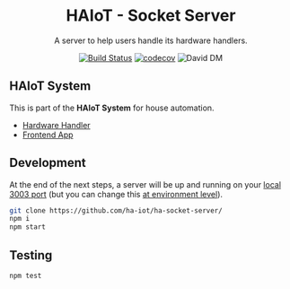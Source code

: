 <!-- The blank line below the opening "div" just makes it work -->
<div align="center">

# HAIoT - Socket Server

A server to help users handle its hardware handlers.

[![Build Status][travis_badge]][travis_link]
[![codecov][codecov_badge]][codecov_link]
![David DM][david_dependencies]
</div>

## HAIoT System

This is part of the **HAIoT System** for house automation.

- [Hardware Handler][hardware_handler_link]
- [Frontend App][frontend_app_link]

## Development

At the end of the next steps, a server will be up and running on your [local 3003 port](http://localhost:3003/)
(but you can change this [at environment level](.env.example)).

```bash
git clone https://github.com/ha-iot/ha-socket-server/
npm i
npm start
```

## Testing

```bash
npm test
```

[hardware_handler_link]: https://github.com/ha-iot/hardware-handler/
[frontend_app_link]: https://github.com/ha-iot/ha-frontend/
[travis_badge]: https://travis-ci.org/ha-iot/ha-socket-server.svg?branch=master
[travis_link]: https://travis-ci.org/ha-iot/ha-socket-server
[codecov_badge]: https://codecov.io/gh/ha-iot/ha-socket-server/branch/master/graph/badge.svg
[codecov_link]: https://codecov.io/gh/ha-iot/ha-socket-server
[david_dependencies]: https://david-dm.org/ha-iot/ha-socket-server.svg
